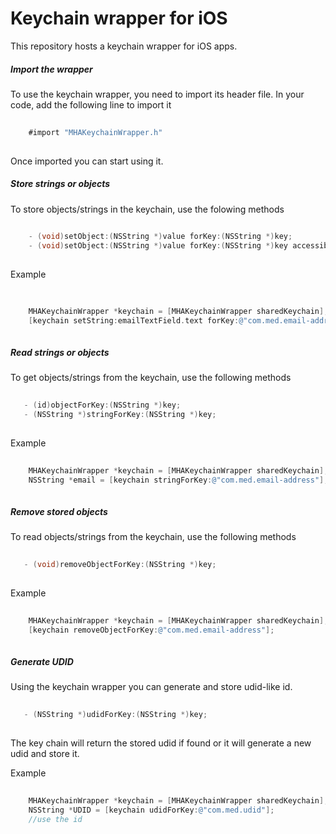 Keychain wrapper for iOS 
==============================

This repository hosts a keychain wrapper for iOS apps.

##### Import the wrapper

To use the keychain wrapper, you need to import its header file. In your code, add the following line to import it


```objective-c
	
	#import "MHAKeychainWrapper.h"
	
```

Once imported you can start using it.

##### Store strings or objects

To store objects/strings in the keychain, use the folowing methods

```objective-c
	
	- (void)setObject:(NSString *)value forKey:(NSString *)key;
	- (void)setObject:(NSString *)value forKey:(NSString *)key accessibleAttribute:(CFTypeRef)accessibleAttribute;
	
```

Example

```objective-c
	
	
	MHAKeychainWrapper *keychain = [MHAKeychainWrapper sharedKeychain];
    [keychain setString:emailTextField.text forKey:@"com.med.email-address"];
	
```

##### Read strings or objects

To get objects/strings from the keychain, use the following methods

 
 ```objective-c
	
	- (id)objectForKey:(NSString *)key;
	- (NSString *)stringForKey:(NSString *)key;
	
```

 Example

```objective-c
	
	MHAKeychainWrapper *keychain = [MHAKeychainWrapper sharedKeychain];
    NSString *email = [keychain stringForKey:@"com.med.email-address"];
	
```

##### Remove stored objects

To read objects/strings from the keychain, use the following methods

 
 ```objective-c
	
	- (void)removeObjectForKey:(NSString *)key;
	
```

 Example

```objective-c
	
	MHAKeychainWrapper *keychain = [MHAKeychainWrapper sharedKeychain];
	[keychain removeObjectForKey:@"com.med.email-address"];
	
```

##### Generate UDID

Using the keychain wrapper you can generate and store udid-like id.

 ```objective-c
	
	- (NSString *)udidForKey:(NSString *)key;
	
```

The key chain will return the stored udid if found or it will generate a new udid and store it.

Example 

```objective-c
	
	MHAKeychainWrapper *keychain = [MHAKeychainWrapper sharedKeychain];
	NSString *UDID = [keychain udidForKey:@"com.med.udid"];
	//use the id
	
```